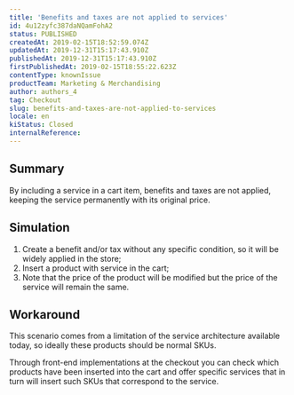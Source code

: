 ```yaml
---
title: 'Benefits and taxes are not applied to services'
id: 4u12zyfc387daNQamFohA2
status: PUBLISHED
createdAt: 2019-02-15T18:52:59.074Z
updatedAt: 2019-12-31T15:17:43.910Z
publishedAt: 2019-12-31T15:17:43.910Z
firstPublishedAt: 2019-02-15T18:55:22.623Z
contentType: knownIssue
productTeam: Marketing & Merchandising
author: authors_4
tag: Checkout
slug: benefits-and-taxes-are-not-applied-to-services
locale: en
kiStatus: Closed
internalReference: 
---
```


## Summary

By including a service in a cart item, benefits and taxes are not applied, keeping the service permanently with its original price.

## Simulation

1. Create a benefit and/or tax without any specific condition, so it will be widely applied in the store;
2. Insert a product with service in the cart;
3. Note that the price of the product will be modified but the price of the service will remain the same.

## Workaround

This scenario comes from a limitation of the service architecture available today, so ideally these products should be normal SKUs.

Through front-end implementations at the checkout you can check which products have been inserted into the cart and offer specific services that in turn will insert such SKUs that correspond to the service.

